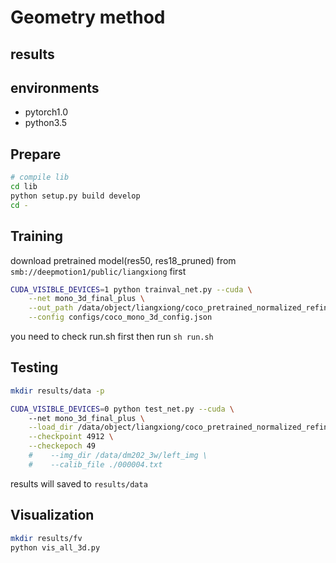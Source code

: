 
# Geometry method


## results



## environments
* pytorch1.0
* python3.5

## Prepare
```bash
# compile lib
cd lib
python setup.py build develop
cd -
```


## Training
download pretrained model(res50, res18_pruned) from `smb://deepmotion1/public/liangxiong` first
```bash
CUDA_VISIBLE_DEVICES=1 python trainval_net.py --cuda \
    --net mono_3d_final_plus \
    --out_path /data/object/liangxiong/coco_pretrained_normalized_refine \
    --config configs/coco_mono_3d_config.json
```
you need to check run.sh first then run `sh run.sh`


## Testing

```bash
mkdir results/data -p

CUDA_VISIBLE_DEVICES=0 python test_net.py --cuda \ 
    --net mono_3d_final_plus \
    --load_dir /data/object/liangxiong/coco_pretrained_normalized_refine \
    --checkpoint 4912 \
    --checkepoch 49
    #    --img_dir /data/dm202_3w/left_img \
    #    --calib_file ./000004.txt
```
results will saved to `results/data`


## Visualization

```bash
mkdir results/fv
python vis_all_3d.py
```
